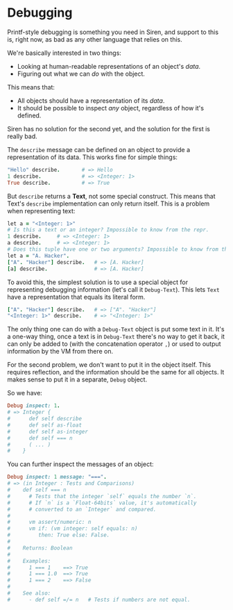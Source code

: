 # Debugging

Printf-style debugging is something you need in Siren, and support to
this is, right now, as bad as any other language that relies on this.

We're basically interested in two things:

- Looking at human-readable representations of an object's *data*.
- Figuring out what we can *do* with the object.

This means that:

- All objects should have a representation of its *data*.
- It should be possible to inspect *any* object, regardless of how it's
  defined.

Siren has no solution for the second yet, and the solution for the first
is really bad.

The `describe` message can be defined on an object to provide a
representation of its data. This works fine for simple things:

```ruby
"Hello" describe.       # => Hello
1 describe.             # => <Integer: 1>
True describe.          # => True
```

But `describe` returns a **Text**, not some special construct. This
means that Text's `describe` implementation can only return itself. This
is a problem when representing text:

```ruby
let a = "<Integer: 1>"
# Is this a text or an integer? Impossible to know from the repr.
1 describe.     # => <Integer: 1>
a describe.     # => <Integer: 1>
# Does this tuple have one or two arguments? Impossible to know from the repr.
let a = "A. Hacker".
["A". "Hacker"] describe.   # => [A. Hacker]
[a] describe.               # => [A. Hacker]
```

To avoid this, the simplest solution is to use a special object for
representing debugging information (let's call it `Debug-Text`). This
lets `Text` have a representation that equals its literal form.

```ruby
["A". "Hacker"] describe.   # => ["A". "Hacker"]
"<Integer: 1>" describe.    # => "<Integer: 1>"
```

The only thing one can do with a `Debug-Text` object is put some text in
it. It's a one-way thing, once a text is in `Debug-Text` there's no way
to get it back, it can only be added to (with the concatenation operator
`,`) or used to output information by the VM from there on.

For the second problem, we don't want to put it in the object
itself. This requires reflection, and the information should be the same
for all objects. It makes sense to put it in a separate, `Debug` object.

So we have:

```ruby
Debug inspect: 1.
# => Integer {
#      def self describe
#      def self as-float
#      def self as-integer
#      def self === n
#      ( ... )
#    }
```

You can further inspect the messages of an object:

```ruby
Debug inspect: 1 message: "===".
# => (in Integer : Tests and Comparisons)
#    def self === n
#      # Tests that the integer `self` equals the number `n`.
#      # If `n` is a `Float-64bits` value, it's automatically
#      # converted to an `Integer` and compared.
#
#      vm assert/numeric: n
#      vm if: (vm integer: self equals: n)
#         then: True else: False.
#
#    Returns: Boolean
#
#    Examples:
#      1 === 1    ==> True
#      1 === 1.0  ==> True
#      1 === 2    ==> False
#
#    See also:
#      - def self =/= n   # Tests if numbers are not equal.
```
